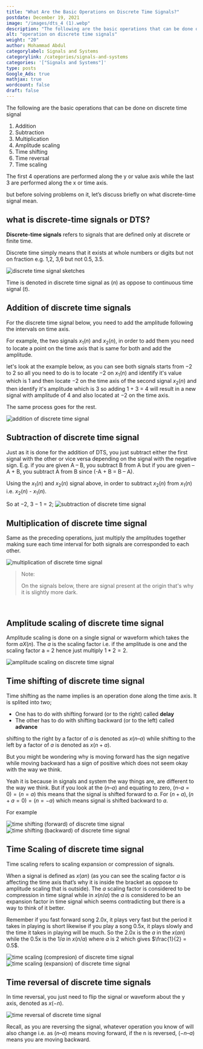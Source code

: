 ```yaml
---
title: "What Are the Basic Operations on Discrete Time Signals?"
postdate: December 19, 2021
image: "/images/dts_4 (1).webp"
description: "The following are the basic operations that can be done on discrete time signal addition, subtraction, multiplication, amplitude scaling, time shifting, time reversal, time scaling"
alt: "operation on discrete time signals"
weight: "20"
author: Mohammad Abdul
categorylabel: Signals and Systems
categorylink: /categories/signals-and-systems
categories: '["Signals and Systems"]'
type: posts
Google_Ads: true
mathjax: true
wordcount: false
draft: false
---
```


The following are the basic operations that can be done on discrete time signal

1. Addition
2. Subtraction
3. Multiplication
4. Amplitude scaling
5. Time shifting
6. Time reversal
7. Time scaling

The first 4 operations are performed along the y or value axis while the last 3 are performed along the x or time axis.

but before solving problems on it, let’s discuss briefly on what discrete-time signal mean.

## what is discrete-time signals or DTS?

**Discrete-time signals** refers to signals that are defined only at discrete or finite time.

Discrete time simply means that it exists at whole numbers or digits but not on fraction e.g. 1,2, 3,6 but not 0.5, 3.5.

<img loading="lazy" src="/images/dts_4 (1).webp" alt="discrete time signal sketches">

Time is denoted in discrete time signal as $(n)$ as oppose to continuous time signal $(t)$.

## Addition of discrete time signals

For the discrete time signal below, you need to add the amplitude following the intervals on time axis.

For example, the two signals $x_{1}(n)$ and $x_{2}(n)$, in order to add them you need to locate a point on the time axis that is same for both and add the amplitude.

let's look at the example below, as you can see both signals starts from $-2$ to $2$ so all you need to do is to locate $-2$ on $x_{1}(n)$ and identify it's value which is 1 and then locate $-2$ on the time axis of the second signal $x_{2}(n)$ and then identify it's amplitude which is 3 so adding 1 + 3 = 4 will result in a new signal with amplitude of 4 and also located at $-2$ on the time axis.

The same process goes for the rest.

<img loading="lazy" src="/images/dts_6 (1).webp" alt="addition of discrete time signal">

## Subtraction of discrete time signal

Just as it is done for the addition of DTS, you just subtract either the first signal with the other or vice versa depending on the signal with the negative sign. E.g. if you are given A – B, you subtract B from A but if you are given –A + B, you subtract A from B since (-A + B = B – A).

Using the $x_{1}(n)$ and $x_{2}(n)$ signal above, in order to subtract $x_{2}(n)$ from $x_{1}(n)$ i.e. $x_{2}(n)$ - $x_{1}(n)$.

So at $-2$, $3 - 1 = 2$;
<img loading="lazy" src="/images/dts_7 (1).webp" alt="subtraction of discrete time signal">

## Multiplication of discrete time signal

Same as the preceding operations, just multiply the amplitudes together making sure each time interval for both signals are corresponded to each other.

<img loading="lazy" src="/images/dts_1 (1).webp" alt="multiplication of discrete time signal">

> Note:
>
> On the signals below, there are signal present at the origin that's why it is slightly more dark.

 <br>

## Amplitude scaling of discrete time signal

Amplitude scaling is done on a single signal or waveform which takes the form $aX(n)$. The $a$ is the scaling factor i.e. if the amplitude is one and the scaling factor a = 2 hence just multiply $1 * 2 = 2$.

<img loading="lazy" src="/images/dts_5 (1).webp" alt="amplitude scaling on discrete time signal">

## Time shifting of discrete time signal

Time shifting as the name implies is an operation done along the time axis. It is splited into two;

- One has to do with shifting forward (or to the right) called **delay**
- The other has to do with shifting backward (or to the left) called **advance**

shifting to the right by a factor of $a$ is denoted as $x(n – a)$ while shifting to the left by a factor of $a$ is denoted as $x(n + a)$.

But you might be wondering why is moving forward has the sign negative while moving backward has a sign of positive which does not seem okay with the way we think.

Yeah it is because in signals and system the way things are, are different to the way we think.
But if you look at the $(n – a)$ and equating to zero, $(n – a = 0) = (n = a)$ this means that the signal is shifted forward to $a$. For $(n + a), (n + a = 0) = (n = - a)$ which means signal is shifted backward to $a$.

For example

<img loading="lazy" src="/images/dts_10 (1).webp" alt="time shifting (forward) of discrete time signal">

<img loading="lazy" src="/images/dts_3 (1).webp" alt="time shifting (backward) of discrete time signal">

## Time Scaling of discrete time signal

Time scaling refers to scaling expansion or compression of signals.

When a signal is defined as $x(an)$ (as you can see the scaling factor $a$ is affecting the time axis that’s why it is inside the bracket as oppose to amplitude scaling that is outside). The $a$ scaling factor is considered to be compression in time signal while in $x(n/a)$ the $a$ is considered to be an expansion factor in time signal which seems contradicting but there is a way to think of it better.

Remember if you fast forward song 2.0x, it plays very fast but the period it takes in playing is short likewise if you play a song 0.5x, it plays slowly and the time it takes in playing will be much. So the 2.0x is the $a$ in the $x(an)$ while the 0.5x is the $1/a$ in $x(n/a)$ where $a$ is 2 which gives $\frac{1}{2} = 0.5$.

<img loading="lazy" src="/images/dts_2 (1).webp" alt="time scaling (compresion) of discrete time signal">

<img loading="lazy" src="/images/dts_9 (1).webp" alt="time scaling (expansion) of discrete time signal">

## Time reversal of discrete time signals

In time reversal, you just need to flip the signal or waveform about the y axis, denoted as $x(-n)$.

<img loading="lazy" src="/images/dts_8 (1).webp" alt="time reversal of discrete time signal">

Recall, as you are reversing the signal, whatever operation you know of will also change i.e. as $(n – a)$ means moving forward, if the n is reversed, $(-n – a)$ means you are moving backward.
